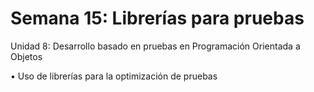 # Semana 15: Librerías para pruebas

Unidad 8: Desarrollo basado en pruebas en Programación Orientada a Objetos

•	Uso de librerías para la optimización de pruebas
